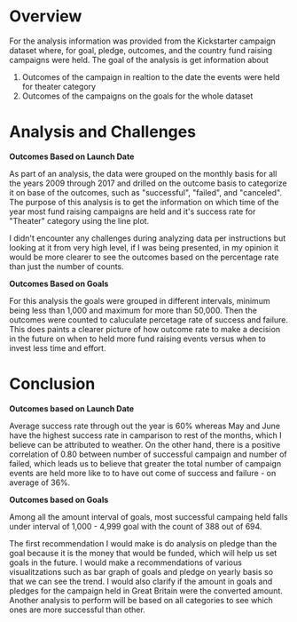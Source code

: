 
# Overview
For the analysis information was provided from the Kickstarter campaign dataset where, for goal, pledge, outcomes, and the country fund raising campaigns were held. The goal of the analysis is get information about
1. Outcomes of the campaign in realtion to the date the events were held for theater category
2. Outcomes of the campaigns on the goals for the whole dataset

# Analysis and Challenges

**Outcomes Based on Launch Date**

As part of an analysis, the data were grouped on the monthly basis for all the years 2009 through 2017 and drilled on the outcome basis to categorize it on base of the outcomes, such as "successful", "failed", and "canceled". The purpose of this analysis is to get the information on which time of the year most fund raising campaigns are held and it's success rate for "Theater" category using the line plot. 

I didn't encounter any challenges during analyzing data per instructions but looking at it from very high level, if I was being presented, in my opinion it would be more clearer to see the outcomes based on the percentage rate than just the number of counts.

**Outcomes Based on Goals**

For this analysis the goals were grouped in different intervals, minimum being less than 1,000 and maximum for more than 50,000. Then the outcomes were counted to caluculate percetage rate of success and failure. This does paints a clearer picture of how outcome rate to make a decision in the future on when to held more fund raising events versus when to invest less time and effort. 


# Conclusion

**Outcomes based on Launch Date**

Average success rate through out the year is 60% whereas May and June have the highest success rate in camparison to rest of the months, which I believe can be attributed to weather. On the other hand, there is a positive correlation of 0.80 between number of successful campaign and number of failed, which leads us to believe that greater the total number of campaign events are held more like to to have out come of success and failure - on average of 36%.

**Outcomes based on Goals** 

Among all the amount interval of goals, most successful campaing held falls under interval of 1,000 - 4,999 goal with the count of 388 out of 694.

The first recommendation I would make is do analysis on pledge than the goal because it is the money that would be funded, which will help us set goals in the future. I would make a recommendations of various visualitzations such as bar graph of goals and pledge on yearly basis so that we can see the trend.  I would also clarify if the amount in goals and pledges for the campaign held in Great Britain were the converted amount.  Another analysis to perform will be based on all categories to see which ones are more successful than other.








